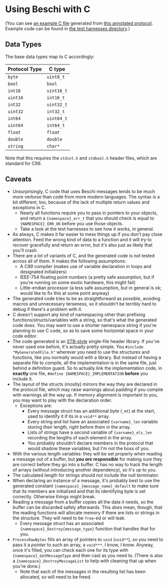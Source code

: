 # Using Beschi with C

(You can see [an example C file](../generated_examples/c_example.h) generated from [this annotated protocol](../../test/_protocols/annotated.toml). Example code can be found in [the test harnesses directory](../../test/_harnesses/c/).)


## Data Types

The base data types map to C accordingly: 

| Protocol Type | C type     |
|---------------|------------|
| `byte`        | `uint8_t`  |
| `bool`        | `bool`     |
| `int16`       | `uint16_t` |
| `uint16`      | `int16_t`  |
| `int32`       | `uint32_t` |
| `uint32`      | `int32_t`  |
| `int64`       | `uint64_t` |
| `uint64`      | `int64_t`  |
| `float`       | `float`    |
| `double`      | `double`   |
| `string`      | `char*`    |

Note that this requires the `stdint.h` and `stdbool.h` header files, which are standard for C99. 


## Caveats

* Unsurprisingly, C code that uses Beschi messages tends to be much more verbose than code from more modern languages. The syntax is a bit different, too, because of the lack of multiple return values and exceptions in C. 
    - Nearly all functions require you to pass in pointers to your objects, and return a `{namespace}_err_t` that you should check is equal to `{NAMESPACE}_ERR_OK` before you use those objects. 
    - Take a look at the test harnesses to see how it works, in general. 
* As always, C makes it far easier to mess things up if you don't pay close attention. Feed the wrong kind of data to a function and it will *try* to recover gracefully and return an error, but it's also just as likely that you'll crash. 
* There are a lot of variants of C, and the generated code is not tested across all of them. It makes the following assumptions:
    - A C99 compiler (makes use of variable declaration in loops and designated initializers)
    - IEEE-754 floating point numbers (a pretty safe assumption, but if you're running on some exotic hardware, this might fail)
    - Little-endian processor (a less safe assumption, but in general is ok; would like to fix this at some point anyway)
* The generated code tries to be as straightforward as possible, avoiding macros and unnecessary terseness, so it shouldn't be terribly hard to debug if there's a problem with it.
* C doesn't support any kind of namespacing other than prefixing functions/structs/variables with a string, so that's what the generated code does. You may want to use a shorter namespace string if you're planning to use C code, so as to save some horizontal space in your code editor. 
* The code generated is an [STB-style](https://github.com/nothings/stb/) single-file header library. If you've never used one before, it's actually pretty simple. You `#include "MyGeneratedFile.h"` wherever you need to use the structures and functions, like you normally would with a library. But instead of having a separate file to compile, all the implementation is in the same file, just behind a definition guard. So to actually link the implementation code, in **exactly** one file, `#define {NAMESPACE}_IMPLEMENTATION` **before** you include it. 
* The layout of the structs (mostly) mirrors the way they are declared in the protocol file, which may raise warnings about padding if you compile with warnings all the way up. If memory alignment is important to you, you may want to play with the declaration order. 
    - Exceptions are: 
        - Every message struct has an additional byte (`_mt`) at the start, used to identify it if its in a `void**` array. 
        - Every string and list have an associated `{varname}_len` variable storing their length, right before them in the array. 
        - Lists of strings have a second variable of `{varname}_els_len` recording the lengths of each element in the array. 
        - You probably shouldn't declare members in the protocol that would shadow these variables, but I'm not the boss of you. 
* With the various length variables: they will be set properly when reading a message out of a buffer, but ***you are responsible*** for making sure they are correct before they go into a buffer. C has no way to track the length of arrays (without introducing another dependency), so it's up to you. 
* The calculated length for strings should *not* include the null terminator. 
* When declaring an instance of a message, it's probably best to use the generated constant `{namespace}_{message_name}_default` to make sure that its members are initialized and that its identifying byte is set correctly. Otherwise things might break. 
* Reading a message from a buffer copies all the data it needs, so the buffer can be discarded safely afterwards. This *does* mean, though, that the reading functions will allocate memory if there are lists or strings in the structure. They will need to be `free`-ed or will leak. 
    - Every message struct has an associated `{namespace}_Destroy{message_type}` function that handles that for you. 
* `ProcessRawBytes` fills an array of pointers to `void` (`void**`), so you need to pass it a *pointer* to such an array, a `void***`. I know, I know. Anyway, once it's filled, you can check each one for its type with `{namespace}_GetMessageType` and then cast as you need to. (There is also a `{namespace}_DestroyMessageList` to help with cleaning that up when you're done.)
    - Note that each of the messages in the resulting list has been allocated, so will need to be freed. 
